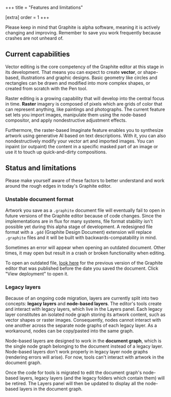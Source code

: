 +++
title = "Features and limitations"

[extra]
order = 1
+++

Please keep in mind that Graphite is alpha software, meaning it is actively changing and improving. Remember to save you work frequently because crashes are not unheard of.

## Current capabilities

Vector editing is the core competency of the Graphite editor at this stage in its development. That means you can expect to create **vector**, or shape-based, illustrations and graphic designs. Basic geometry like circles and rectangles can be drawn and modified into more complex shapes, or created from scratch with the Pen tool.

Raster editing is a growing capability that will develop into the central focus in time. **Raster** imagery is composed of pixels which are grids of color that can represent anything, like paintings and photographs. The current feature set lets you import images, manipulate them using the node-based compositor, and apply nondestructive adjustment effects.

Furthermore, the raster-based Imaginate feature enables you to synthesize artwork using generative AI based on text descriptions. With it, you can also nondestructively modify your vector art and imported images. You can inpaint (or outpaint) the content in a specific masked part of an image or use it to touch up quick-and-dirty compositions.


## Status and limitations

Please make yourself aware of these factors to better understand and work around the rough edges in today's Graphite editor.

### Unstable document format

Artwork you save as a `.graphite` document file will eventually fail to open in future versions of the Graphite editor because of code changes. Since the implementations are in flux for many systems, file format stability isn't possible yet during this alpha stage of development. A redesigned file format with a `.gdd` (Graphite Design Document) extension will replace `.graphite` files and it will be built with backwards-compatability in mind.

Sometimes an error will appear when opening an outdated document. Other times, it may open but result in a crash or broken functionality when editing.

To open an outdated file, [look here](https://github.com/GraphiteEditor/Graphite/deployments/activity_log?environment=graphite-editor+%28Production%29) for the previous version of the Graphite editor that was published before the date you saved the document. Click "View deployment" to open it.

### Legacy layers

Because of an ongoing code migration, layers are currently split into two concepts: **legacy layers** and **node-based layers**. The editor's tools create and interact with legacy layers, which live in the Layers panel. Each legacy layer constitutes an isolated node graph storing its artwork content, such as vector shapes or raster images. Consequently, nodes cannot interact with one another across the separate node graphs of each legacy layer. As a workaround, nodes can be copy/pasted into the same graph.

Node-based layers are designed to work in the **document graph**, which is the single node graph belonging to the document instead of a legacy layer. Node-based layers don't work properly in legacy layer node graphs (rendering errors will arise). For now, tools can't interact with artwork in the document graph.

Once the code for tools is migrated to edit the document graph's node-based layers, legacy layers (and the legacy folders which contain them) will be retired. The Layers panel will then be updated to display all the node-based layers in the document graph.
